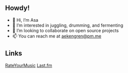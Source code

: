 ## Howdy!
- 👋 Hi, I’m Asa
- 👀 I’m interested in juggling, drumming, and fermenting
- 💞️ I’m looking to collaborate on open source projects
- 📫 You can reach me at aekengren@pm.me

## Links
[RateYourMusic](https://rateyourmusic.com/~aekengren)
[Last.fm](https://www.last.fm/user/Ekengren)

<!---
AsaEkengren/AsaEkengren is a ✨ special ✨ repository because its `README.md` (this file) appears on your GitHub profile.
You can click the Preview link to take a look at your changes.
--->
